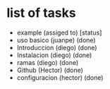 # list of tasks

- example (assiged to) [status]
- uso basico (juanpe) (done)
- Introduccion (diego) (done)
- Instalacion (diego) (done)
- ramas (diego) (done)
- Github (Hector) (done)
- configuracion (hector) (done)
